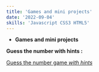```yaml
---
title: 'Games and mini projects'
date: '2022-09-04'
skills: 'Javascript CSS3 HTML5'
---
```


 -  **Games and mini projects**
 
 
 **Guess the number with hints :**
  
  
  [Guess the number game *with hints*](https://guess-the-number-game-flax.vercel.app/)
